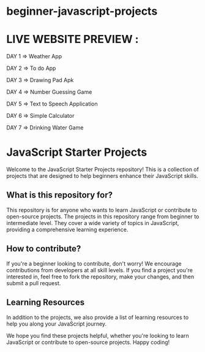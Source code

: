 # beginner-javascript-projects

# LIVE WEBSITE PREVIEW :
DAY 1 => Weather App 

DAY 2 => To do App 

DAY 3 => Drawing Pad Apk 

DAY 4 => Number Guessing Game

DAY 5 => Text to Speech Application

DAY 6 => Simple Calculator

DAY 7 => Drinking Water Game

# JavaScript Starter Projects

Welcome to the JavaScript Starter Projects repository! This is a collection of projects that are designed to help beginners enhance their JavaScript skills. 

## What is this repository for?

This repository is for anyone who wants to learn JavaScript or contribute to open-source projects. The projects in this repository range from beginner to intermediate level. They cover a wide variety of topics in JavaScript, providing a comprehensive learning experience.

## How to contribute?

If you're a beginner looking to contribute, don't worry! We encourage contributions from developers at all skill levels. If you find a project you're interested in, feel free to fork the repository, make your changes, and then submit a pull request.

## Learning Resources

In addition to the projects, we also provide a list of learning resources to help you along your JavaScript journey.

We hope you find these projects helpful, whether you're looking to learn JavaScript or contribute to open-source projects. Happy coding!
